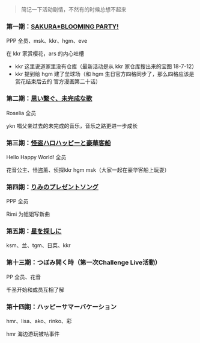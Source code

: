 > 简记一下活动剧情，不然有的时候总想不起来

### 第一期：[SAKURA*BLOOMING PARTY!](https://www.bilibili.com/video/av25589114/ "花咲川一年级生赏花")

PPP 全员、msk、kkr、hgm、eve

在 kkr 家赏樱花，ars 的内心吐槽

- kkr 这里说道家里没有仓库（最新活动是从 kkr 家仓库搜出来的宝图 18-7-12）
- kkr 提到给 hgm 建了垒球场（和 hgm 生日官方四格同步了，那么四格应该是赏花结束后去的 官方漫画第二十话）

### 第二期：[思い繋ぐ、未完成な歌](https://www.bilibili.com/video/av25592415/ "Roselia 箱活")

Roselia 全员

ykn 唱父亲过去的未完成的音乐，音乐之路更进一步成长

### 第三期：[怪盗ハロハッピーと豪華客船](https://www.bilibili.com/video/av25745608/ "Hello Happy World! 箱活")

Hello Happy World! 全员

花音公主、怪盗薰、侦探kkr hgm msk（大家一起在豪华客船上玩耍）

### 第四期：[りみのプレゼントソング](https://www.bilibili.com/video/av25748936/ "给 Rimi 姐姐庆生")

PPP 全员

Rimi 为姐姐写新曲

### 第五期：[星を探しに](https://www.bilibili.com/video/av25752376/ "观星")

ksm、兰、tgm、日菜、kkr

### 第十三期：つぼみ開く時（第一次Challenge Live活動）

PP 全员、花音

千圣开始和成员互相了解

### 第十四期：ハッピーサマーバケーション

hmr、lisa、ako、rinko、彩

hmr 海边游玩被咕事件
